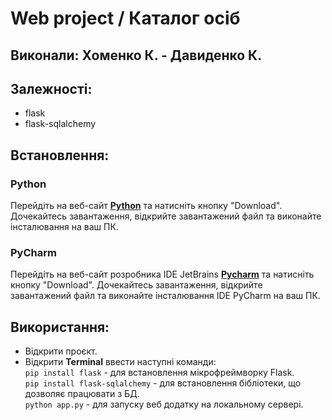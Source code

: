 # Web project / Каталог осіб

## Виконали: Хоменко К. - Давиденко К.

## Залежності:
* flask
* flask-sqlalchemy


## Встановлення:

### Python
Перейдіть на веб-сайт **[Python](https://www.python.org/downloads/)** та натисніть кнопку "Download".
Дочекайтесь завантаження, відкрийте завантажений файл та виконайте інсталювання на ваш ПК.

### PyCharm
Перейдіть на веб-сайт розробника IDE JetBrains **[Pycharm](https://www.jetbrains.com/pycharm/)** та натисніть кнопку "Download".
Дочекайтесь завантаження, відкрийте завантажений файл та виконайте інсталювання IDE PyCharm на ваш ПК.


## Використання:
* Відкрити проєкт.
* Відкрити **Terminal** ввести наступні команди: <br>
  `pip install flask` - для встановлення мікрофреймворку Flask.  <br>
  `pip install flask-sqlalchemy` - для встановлення бібліотеки, що дозволяє працювати з БД.  <br>
  `python app.py` - для запуску веб додатку на локальному сервері.
